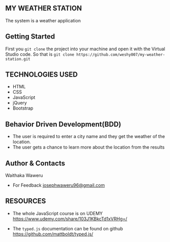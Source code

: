 ## MY WEATHER STATION
The system is a weather application

## Getting Started
First you `git clone` the project into your machine and open it with the Virtual Studio code. 
So that is `git clone https://github.com/weshy007/my-weather-station.git` 

## TECHNOLOGIES USED
- HTML
- CSS 
- JavaScript
- jQuery
- Bootstrap

## Behavior Driven Development(BDD)
- The user is required to enter a city name and they get the weather of the location.
- The user gets a chance to learn more about the location from the results

## Author & Contacts
Waithaka Waweru 
- For Feedback josephwaweru96@gmail.com

## RESOURCES
- The whole JavaScript course is on UDEMY https://www.udemy.com/share/103J1KBkcTd1xVRHg=/

- The `typed.js` documentation can be found on github https://github.com/mattboldt/typed.js/

